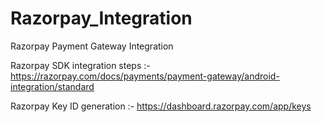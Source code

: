 # Razorpay_Integration
Razorpay Payment Gateway Integration



Razorpay SDK integration steps :-
https://razorpay.com/docs/payments/payment-gateway/android-integration/standard

Razorpay Key ID generation :-
https://dashboard.razorpay.com/app/keys
